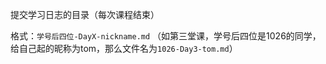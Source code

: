 提交学习日志的目录（每次课程结束）

格式：`学号后四位-DayX-nickname.md` （如第三堂课，学号后四位是1026的同学，给自己起的昵称为tom，那么文件名为`1026-Day3-tom.md`）





